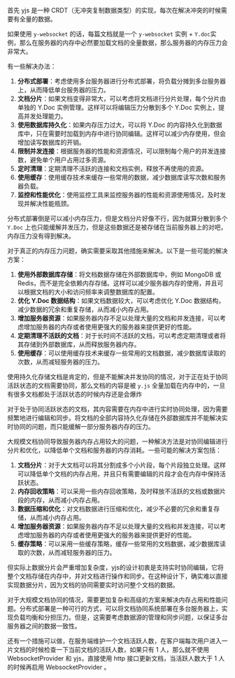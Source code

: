 首先 yjs 是一种 CRDT（无冲突复制数据类型）的实现，每次在解决冲突的时候需要有全量的数据。

如果使用 `y-websocket` 的话，每篇文档就是一个  `y-websocket` 实例 + `Y.doc`实例，那么在服务器的内存中必然要加载文档的全量数据，那么服务器的内存压力会非常大。

有一些解决办法：

1. **分布式部署**：考虑使用多台服务器进行分布式部署，将负载分摊到多台服务器上，从而降低单台服务器的压力。
2. **文档分片**：如果文档变得非常大，可以考虑将文档进行分片处理，每个分片由单独的 Y.Doc 实例管理。这样可以将编辑压力分散到多个 Y.Doc 实例上，提高并发处理能力。
3. **使用数据库持久化**：如果内存压力过大，可以将 Y.Doc 的内容持久化到数据库中，只在需要时加载到内存中进行协同编辑。这样可以减少内存使用，但会增加读写数据库的开销。
4. **限制并发连接**：根据服务器的性能和资源情况，可以限制每个用户的并发连接数，避免单个用户占用过多资源。
5. **定时清理**：定期清理不活跃的连接和文档实例，释放不再使用的资源。
6. **使用缓存**：使用缓存技术来缓存一些常用的数据，减少数据库读写次数和服务器负载。
7. **监控和性能优化**：使用监控工具来监控服务器的性能和资源使用情况，及时发现并解决性能瓶颈。

分布式部署倒是可以减小内存压力，但是文档分片好像不行，因为就算分散到多个 `Y.Doc` 上也只能缓解并发压力，但是这些数据还是被存储在当前服务器上的对吧，内存压力没有得到解决。

对于真正的内存压力问题，确实需要采取其他措施来解决。以下是一些可能的解决方案：

1. **使用外部数据库存储**：将文档数据存储在外部数据库中，例如 MongoDB 或 Redis，而不是完全依赖内存存储。这样可以减少服务器内存的使用，并且可以根据文档的大小和访问频率来调整数据库的配置。
2. **优化 Y.Doc 数据结构**：如果文档数据较大，可以考虑优化 Y.Doc 数据结构，减少数据的冗余和重复存储，从而减小内存占用。
3. **增加服务器资源**：如果服务器内存不足以处理大量的文档和并发连接，可以考虑增加服务器的内存或者使用更强大的服务器来提供更好的性能。
4. **定期清理不活跃的文档**：对于长时间不活跃的文档，可以考虑定期清理或者将其存储到外部数据库，从而释放服务器内存。
5. **使用缓存**：可以使用缓存技术来缓存一些常用的文档数据，减少数据库读取的次数，从而减轻服务器的压力。

使用持久化存储文档是肯定的，但是不能解决并发协同的情况，对于正在处于协同活跃状态的文档需要协同，那么文档的内容是被 `y.js` 全量加载在内存中的，一旦有很多文档都处于活跃状态的时候内存还是会爆炸

对于处于协同活跃状态的文档，其内容需要在内存中进行实时协同处理，因为需要频繁地进行编辑和同步。将文档的全部内容持久化存储在外部数据库并不能解决实时协同的问题，而只能缓解一部分服务器内存的压力。

大规模文档协同导致服务器内存占用较大的问题，一种解决方法是对协同编辑进行分片和优化，以降低单个文档和服务器的内存消耗。一些可能的解决方案包括：

1. **文档分片**：对于大文档可以将其分割成多个小片段，每个片段独立处理。这样可以降低单个文档的内存占用，并且只有需要编辑的片段才会在内存中保持活跃状态。
2. **内存回收策略**：可以采用一些内存回收策略，及时释放不活跃的文档或数据片段的内存，从而减小内存占用。
3. **数据压缩和优化**：对文档数据进行压缩和优化，减少不必要的冗余和重复存储，从而减小内存占用。
4. **增加服务器资源**：如果服务器内存不足以处理大量的文档和并发连接，可以考虑增加服务器的内存或者使用更强大的服务器来提供更好的性能。
5. **缓存策略**：可以采用一些缓存策略，缓存一些常用的文档数据，减少数据库读取的次数，从而减轻服务器的压力。

但实际上数据分片会严重增加复杂度，yjs的设计初衷是支持实时协同编辑，它将整个文档存储在内存中，并对文档进行操作和同步。在这种设计下，确实难以直接实现数据分片，因为文档的协同需要实时访问整个文档的数据。

对于大规模文档协同的情况，需要更加复杂和高级的方案来解决内存占用和性能问题。分布式部署是一种可行的方式，可以将文档协同系统部署在多台服务器上，实现负载均衡和分担压力。但是，这需要考虑数据源的管理和同步问题，以保证多台服务器之间的数据一致性。

还有一个措施可以做，在服务端维护一个文档活跃人数，在客户端每次用户进入一片文档的时候检查一下当前文档的活跃人数，如果只有 1 人，那么就不使用 WebsocketProvider 和 yjs，直接使用 http 接口更新文档，当活跃人数大于 1 人的时候再启用 WebsocketProvider 。
